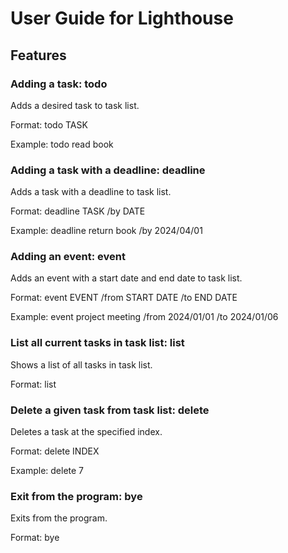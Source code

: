 # User Guide for Lighthouse

## Features 

### Adding a task: todo

Adds a desired task to task list.

Format: todo TASK

Example: todo read book

### Adding a task with a deadline: deadline

Adds a task with a deadline to task list. 

Format: deadline TASK /by DATE 

Example: deadline return book /by 2024/04/01

### Adding an event: event

Adds an event with a start date and end date to task list. 

Format: event EVENT /from START DATE /to END DATE

Example: event project meeting /from 2024/01/01 /to 2024/01/06

### List all current tasks in task list: list

Shows a list of all tasks in task list. 

Format: list

### Delete a given task from task list: delete

Deletes a task at the specified index. 

Format: delete INDEX

Example: delete 7


### Exit from the program: bye

Exits from the program.

Format: bye


